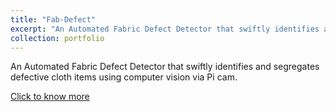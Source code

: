 ```yaml
---
title: "Fab-Defect"
excerpt: "An Automated Fabric Defect Detector that swiftly identifies and segregates defective cloth items<br/><img src='/images/500x300.png'>"
collection: portfolio
---
```


An Automated Fabric Defect Detector that swiftly identifies and segregates defective cloth items using computer vision via Pi cam.

[Click to know more](https://drive.google.com/file/d/1iWZkON7C6H8sg1zmCWeoE0JZrYiE2WyJ/view?usp=sharing)
